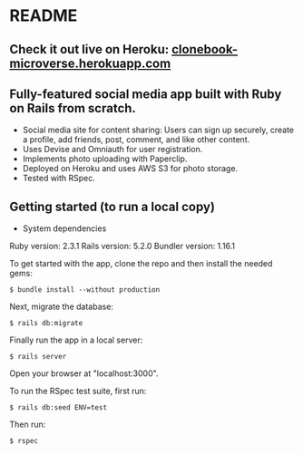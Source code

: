 # README

## Check it out live on Heroku: [clonebook-microverse.herokuapp.com](https://clonebook-microverse.herokuapp.com)

## Fully-featured social media app built with Ruby on Rails from scratch.

- Social media site for content sharing: Users can sign up securely, create a profile, add friends, post, comment, and like other content.
- Uses Devise and Omniauth for user registration.
- Implements photo uploading with Paperclip.
- Deployed on Heroku and uses AWS S3 for photo storage.
- Tested with RSpec.

## Getting started (to run a local copy)

- System dependencies

Ruby version: 2.3.1
Rails version: 5.2.0
Bundler version: 1.16.1

To get started with the app, clone the repo and then install the needed gems:

```
$ bundle install --without production
```

Next, migrate the database:

```
$ rails db:migrate
```

Finally run the app in a local server:

```
$ rails server
```

Open your browser at "localhost:3000".

To run the RSpec test suite, first run:

```
$ rails db:seed ENV=test
```

Then run:

```
$ rspec
```
